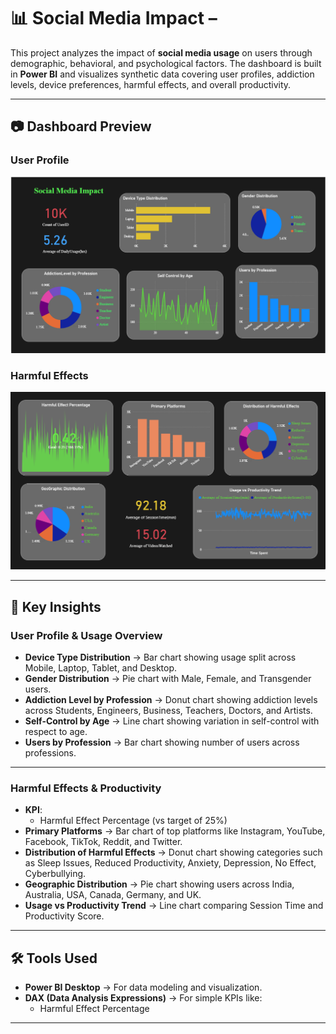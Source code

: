 # 📊 Social Media Impact –

This project analyzes the impact of **social media usage** on users through demographic, behavioral, and psychological factors. The dashboard is built in **Power BI** and visualizes synthetic data covering user profiles, addiction levels, device preferences, harmful effects, and overall productivity.

---
## 📷 Dashboard Preview

### User Profile
![Page 1](./images/page1.png)

### Harmful Effects
![Page 2](./images/page2.png)

---

## 🔑 Key Insights

### User Profile & Usage Overview
- **Device Type Distribution** → Bar chart showing usage split across Mobile, Laptop, Tablet, and Desktop.
- **Gender Distribution** → Pie chart with Male, Female, and Transgender users.
- **Addiction Level by Profession** → Donut chart showing addiction levels across Students, Engineers, Business, Teachers, Doctors, and Artists.
- **Self-Control by Age** → Line chart showing variation in self-control with respect to age.
- **Users by Profession** → Bar chart showing number of users across professions.

---

### Harmful Effects & Productivity
- **KPI**:
  - Harmful Effect Percentage (vs target of 25%)
- **Primary Platforms** → Bar chart of top platforms like Instagram, YouTube, Facebook, TikTok, Reddit, and Twitter.
- **Distribution of Harmful Effects** → Donut chart showing categories such as Sleep Issues, Reduced Productivity, Anxiety, Depression, No Effect, Cyberbullying.
- **Geographic Distribution** → Pie chart showing users across India, Australia, USA, Canada, Germany, and UK.
- **Usage vs Productivity Trend** → Line chart comparing Session Time and Productivity Score.

---

## 🛠️ Tools Used
- **Power BI Desktop** → For data modeling and visualization.
- **DAX (Data Analysis Expressions)** → For simple KPIs like:
  - Harmful Effect Percentage

---

